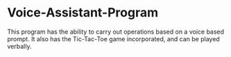 # Voice-Assistant-Program
This program has the ability to carry out operations based on a voice based prompt. It also has the Tic-Tac-Toe game incorporated, and can be played verbally.
